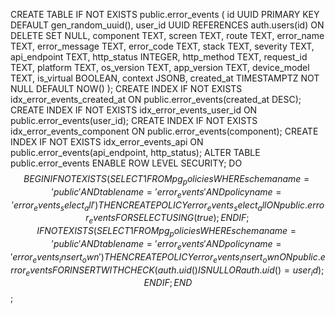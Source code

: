 CREATE TABLE IF NOT EXISTS public.error_events (
  id UUID PRIMARY KEY DEFAULT gen_random_uuid(),
  user_id UUID REFERENCES auth.users(id) ON DELETE SET NULL,
  component TEXT,
  screen TEXT,
  route TEXT,
  error_name TEXT,
  error_message TEXT,
  error_code TEXT,
  stack TEXT,
  severity TEXT,
  api_endpoint TEXT,
  http_status INTEGER,
  http_method TEXT,
  request_id TEXT,
  platform TEXT,
  os_version TEXT,
  app_version TEXT,
  device_model TEXT,
  is_virtual BOOLEAN,
  context JSONB,
  created_at TIMESTAMPTZ NOT NULL DEFAULT NOW()
);
CREATE INDEX IF NOT EXISTS idx_error_events_created_at ON public.error_events(created_at DESC);
CREATE INDEX IF NOT EXISTS idx_error_events_user_id ON public.error_events(user_id);
CREATE INDEX IF NOT EXISTS idx_error_events_component ON public.error_events(component);
CREATE INDEX IF NOT EXISTS idx_error_events_api ON public.error_events(api_endpoint, http_status);
ALTER TABLE public.error_events ENABLE ROW LEVEL SECURITY;
DO $$
BEGIN
  IF NOT EXISTS (
    SELECT 1 FROM pg_policies WHERE schemaname='public' AND tablename='error_events' AND policyname='error_events_select_all'
  ) THEN
    CREATE POLICY error_events_select_all ON public.error_events FOR SELECT USING (true);
  END IF;
  IF NOT EXISTS (
    SELECT 1 FROM pg_policies WHERE schemaname='public' AND tablename='error_events' AND policyname='error_events_insert_own'
  ) THEN
    CREATE POLICY error_events_insert_own ON public.error_events
      FOR INSERT WITH CHECK (auth.uid() IS NULL OR auth.uid() = user_id);
  END IF;
END $$;